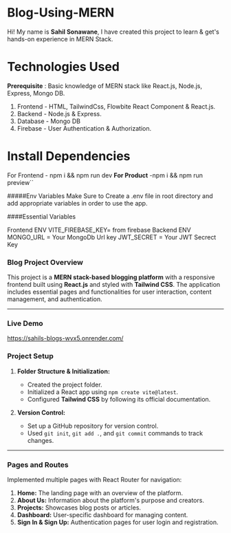 # Blog-Using-MERN

Hi! My name is **Sahil Sonawane**, I have created this project to learn & get's hands-on experience in MERN Stack.


# Technologies Used

**Prerequisite** : Basic knowledge of MERN stack like React.js, Node.js, Express, Mongo DB.

 1. Frontend - HTML, TailwindCss, Flowbite React Component & React.js.
 2. Backend - Node.js & Express.
 3. Database - Mongo DB
 4. Firebase - User Authentication & Authorization.

# Install Dependencies
For Frontend - npm i && npm run dev **For Product** -npm i && npm run preview``

#####Env Variables
Make Sure to Create a .env file in root directory and add appropriate variables in order to use the app.

####Essential Variables

Frontend ENV
VITE_FIREBASE_KEY= from firebase
Backend ENV
MONGO_URL = Your MongoDb Url key
JWT_SECRET = Your JWT Secrect Key

### Blog Project Overview  

This project is a **MERN stack-based blogging platform** with a responsive frontend built using **React.js** and styled with **Tailwind CSS**. The application includes essential pages and functionalities for user interaction, content management, and authentication.

---
### Live Demo 
https://sahils-blogs-wvx5.onrender.com/

### Project Setup  
1. **Folder Structure & Initialization:**  
   - Created the project folder.  
   - Initialized a React app using `npm create vite@latest`.  
   - Configured **Tailwind CSS** by following its official documentation.  

2. **Version Control:**  
   - Set up a GitHub repository for version control.  
   - Used `git init`, `git add .`, and `git commit` commands to track changes.

---

### Pages and Routes  
Implemented multiple pages with React Router for navigation:  
1. **Home:** The landing page with an overview of the platform.  
2. **About Us:** Information about the platform's purpose and creators.  
3. **Projects:** Showcases blog posts or articles.  
4. **Dashboard:** User-specific dashboard for managing content.  
5. **Sign In & Sign Up:** Authentication pages for user login and registration.





